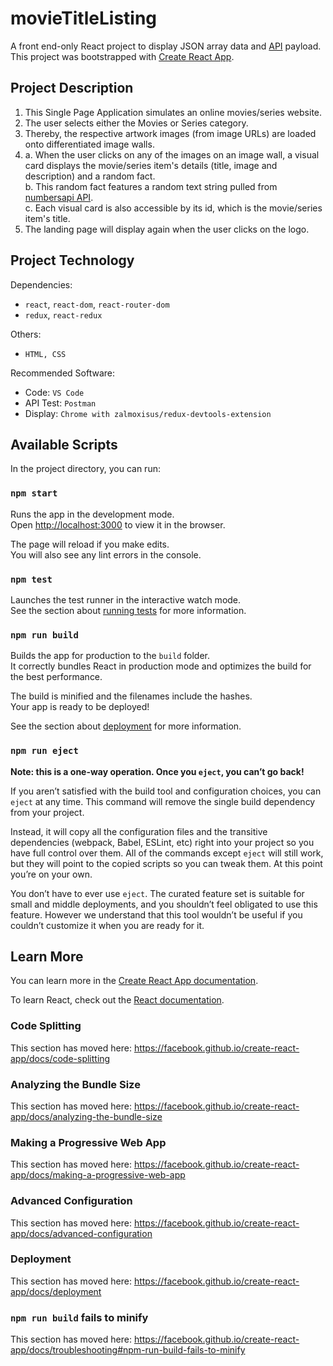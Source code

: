 # movieTitleListing

A front end-only React project to display JSON array data and [API](http://numbersapi.com/) payload.<br/>
This project was bootstrapped with [Create React App](https://github.com/facebook/create-react-app).

## Project Description
1. This Single Page Application simulates an online movies/series website.<br/>
2. The user selects either the Movies or Series category.<br/>
3. Thereby, the respective artwork images (from image URLs) are loaded onto differentiated image walls.<br/>
4. a. When the user clicks on any of the images on an image wall, a visual card displays the movie/series item's details (title, image and description) and a random fact.<br/>
b. This random fact features a random text string pulled from [numbersapi API](http://numbersapi.com/).<br/>
c. Each visual card is also accessible by its id, which is the movie/series item's title.<br/>
5. The landing page will display again when the user clicks on the logo.

## Project Technology
Dependencies:
- `react`, `react-dom`, `react-router-dom`
- `redux`, `react-redux`

Others:<br/>
- `HTML, CSS`

Recommended Software:<br/>
- Code: `VS Code`
- API Test: `Postman`
- Display: `Chrome with zalmoxisus/redux-devtools-extension`

## Available Scripts

In the project directory, you can run:

### `npm start`

Runs the app in the development mode.<br />
Open [http://localhost:3000](http://localhost:3000) to view it in the browser.

The page will reload if you make edits.<br />
You will also see any lint errors in the console.

### `npm test`

Launches the test runner in the interactive watch mode.<br />
See the section about [running tests](https://facebook.github.io/create-react-app/docs/running-tests) for more information.

### `npm run build`

Builds the app for production to the `build` folder.<br />
It correctly bundles React in production mode and optimizes the build for the best performance.

The build is minified and the filenames include the hashes.<br />
Your app is ready to be deployed!

See the section about [deployment](https://facebook.github.io/create-react-app/docs/deployment) for more information.

### `npm run eject`

**Note: this is a one-way operation. Once you `eject`, you can’t go back!**

If you aren’t satisfied with the build tool and configuration choices, you can `eject` at any time. This command will remove the single build dependency from your project.

Instead, it will copy all the configuration files and the transitive dependencies (webpack, Babel, ESLint, etc) right into your project so you have full control over them. All of the commands except `eject` will still work, but they will point to the copied scripts so you can tweak them. At this point you’re on your own.

You don’t have to ever use `eject`. The curated feature set is suitable for small and middle deployments, and you shouldn’t feel obligated to use this feature. However we understand that this tool wouldn’t be useful if you couldn’t customize it when you are ready for it.

## Learn More

You can learn more in the [Create React App documentation](https://facebook.github.io/create-react-app/docs/getting-started).

To learn React, check out the [React documentation](https://reactjs.org/).

### Code Splitting

This section has moved here: https://facebook.github.io/create-react-app/docs/code-splitting

### Analyzing the Bundle Size

This section has moved here: https://facebook.github.io/create-react-app/docs/analyzing-the-bundle-size

### Making a Progressive Web App

This section has moved here: https://facebook.github.io/create-react-app/docs/making-a-progressive-web-app

### Advanced Configuration

This section has moved here: https://facebook.github.io/create-react-app/docs/advanced-configuration

### Deployment

This section has moved here: https://facebook.github.io/create-react-app/docs/deployment

### `npm run build` fails to minify

This section has moved here: https://facebook.github.io/create-react-app/docs/troubleshooting#npm-run-build-fails-to-minify
